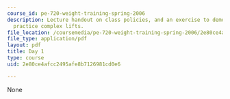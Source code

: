 ```yaml
---
course_id: pe-720-weight-training-spring-2006
description: Lecture handout on class policies, and an exercise to demonstrate and
  practice complex lifts.
file_location: /coursemedia/pe-720-weight-training-spring-2006/2e80ce4afcc2495afe8b7126981cd0e6_day1.pdf
file_type: application/pdf
layout: pdf
title: Day 1
type: course
uid: 2e80ce4afcc2495afe8b7126981cd0e6

---
```

None